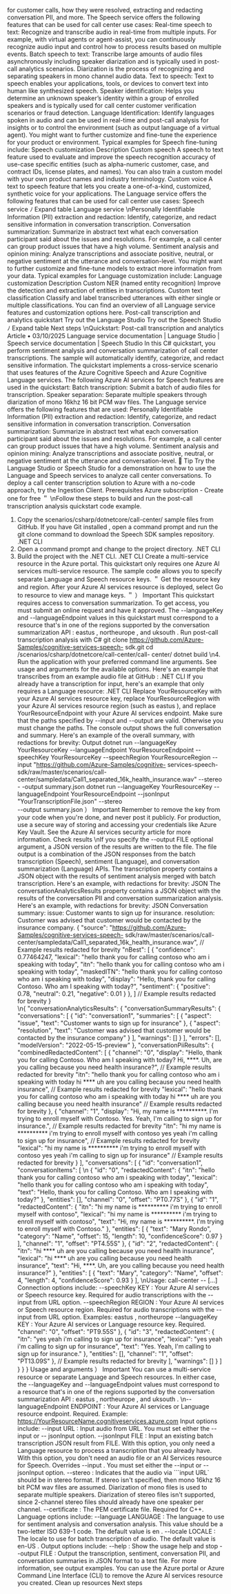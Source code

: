for customer calls, how they were resolved, extracting and redacting conversation PII, and
more.
The Speech service offers the following features that can be used for call center use cases:
Real-time speech to text: Recognize and transcribe audio in real-time from multiple
inputs. For example, with virtual agents or agent-assist, you can continuously recognize
audio input and control how to process results based on multiple events.
Batch speech to text: Transcribe large amounts of audio files asynchronously including
speaker diarization and is typically used in post-call analytics scenarios. Diarization is the
process of recognizing and separating speakers in mono channel audio data.
Text to speech: Text to speech enables your applications, tools, or devices to convert text
into human like synthesized speech.
Speaker identification: Helps you determine an unknown speaker’s identity within a group
of enrolled speakers and is typically used for call center customer verification scenarios or
fraud detection.
Language Identification: Identify languages spoken in audio and can be used in real-time
and post-call analysis for insights or to control the environment (such as output language
of a virtual agent).
You might want to further customize and fine-tune the experience for your product or
environment. Typical examples for Speech fine-tuning include:
Speech
customization
Description
Custom speech
A speech to text feature used to evaluate and improve the speech recognition
accuracy of use-case specific entities (such as alpha-numeric customer, case, and
contract IDs, license plates, and names). You can also train a custom model with your
own product names and industry terminology.
Custom voice
A text to speech feature that lets you create a one-of-a-kind, customized, synthetic
voice for your applications.
The Language service offers the following features that can be used for call center use cases:
Speech service
ﾉ
Expand table
Language service
\nPersonally Identifiable Information (PII) extraction and redaction: Identify, categorize, and
redact sensitive information in conversation transcription.
Conversation summarization: Summarize in abstract text what each conversation
participant said about the issues and resolutions. For example, a call center can group
product issues that have a high volume.
Sentiment analysis and opinion mining: Analyze transcriptions and associate positive,
neutral, or negative sentiment at the utterance and conversation-level.
You might want to further customize and fine-tune models to extract more information from
your data. Typical examples for Language customization include:
Language customization
Description
Custom NER (named entity
recognition)
Improve the detection and extraction of entities in transcriptions.
Custom text classification
Classify and label transcribed utterances with either single or
multiple classifications.
You can find an overview of all Language service features and customization options here.
Post-call transcription and analytics quickstart
Try out the Language Studio
Try out the Speech Studio
ﾉ
Expand table
Next steps
\nQuickstart: Post-call transcription and
analytics
Article • 03/10/2025
Language service documentation | Language Studio
 | Speech service documentation |
Speech Studio
In this C# quickstart, you perform sentiment analysis and conversation summarization of
call center transcriptions. The sample will automatically identify, categorize, and redact
sensitive information. The quickstart implements a cross-service scenario that uses
features of the Azure Cognitive Speech and Azure Cognitive Language services.
The following Azure AI services for Speech features are used in the quickstart:
Batch transcription: Submit a batch of audio files for transcription.
Speaker separation: Separate multiple speakers through diarization of mono 16khz
16 bit PCM wav files.
The Language service offers the following features that are used:
Personally Identifiable Information (PII) extraction and redaction: Identify,
categorize, and redact sensitive information in conversation transcription.
Conversation summarization: Summarize in abstract text what each conversation
participant said about the issues and resolutions. For example, a call center can
group product issues that have a high volume.
Sentiment analysis and opinion mining: Analyze transcriptions and associate
positive, neutral, or negative sentiment at the utterance and conversation-level.
 Tip
Try the Language Studio
 or Speech Studio
 for a demonstration on how to use
the Language and Speech services to analyze call center conversations.
To deploy a call center transcription solution to Azure with a no-code approach, try
the Ingestion Client.
Prerequisites
Azure subscription - Create one for free
＂
\nFollow these steps to build and run the post-call transcription analysis quickstart code
example.
1. Copy the scenarios/csharp/dotnetcore/call-center/
 sample files from GitHub. If
you have Git installed
, open a command prompt and run the git clone
command to download the Speech SDK samples repository.
.NET CLI
2. Open a command prompt and change to the project directory.
.NET CLI
3. Build the project with the .NET CLI.
.NET CLI
Create a multi-service resource
 in the Azure portal. This quickstart only requires
one Azure AI services multi-service resource. The sample code allows you to specify
separate Language and Speech resource keys.
＂
Get the resource key and region. After your Azure AI services resource is deployed,
select Go to resource to view and manage keys.
＂
） Important
This quickstart requires access to conversation summarization. To get access, you
must submit an online request
 and have it approved.
The --languageKey  and --languageEndpoint  values in this quickstart must
correspond to a resource that's in one of the regions supported by the
conversation summarization API
: eastus , northeurope , and uksouth .
Run post-call transcription analysis with C#
git clone https://github.com/Azure-Samples/cognitive-services-speech-
sdk.git
cd <your-local-path>/scenarios/csharp/dotnetcore/call-center/call-
center/
dotnet build
\n4. Run the application with your preferred command line arguments. See usage and
arguments for the available options.
Here's an example that transcribes from an example audio file at GitHub
:
.NET CLI
If you already have a transcription for input, here's an example that only requires a
Language resource:
.NET CLI
Replace YourResourceKey  with your Azure AI services resource key, replace
YourResourceRegion  with your Azure AI services resource region (such as eastus ),
and replace YourResourceEndpoint  with your Azure AI services endpoint. Make sure
that the paths specified by --input  and --output  are valid. Otherwise you must
change the paths.
The console output shows the full conversation and summary. Here's an example of the
overall summary, with redactions for brevity:
Output
dotnet run --languageKey YourResourceKey --languageEndpoint 
YourResourceEndpoint --speechKey YourResourceKey --speechRegion 
YourResourceRegion --input "https://github.com/Azure-Samples/cognitive-
services-speech-sdk/raw/master/scenarios/call-
center/sampledata/Call1_separated_16k_health_insurance.wav" --stereo  -
-output summary.json
dotnet run --languageKey YourResourceKey --languageEndpoint 
YourResourceEndpoint --jsonInput "YourTranscriptionFile.json" --stereo  
--output summary.json
） Important
Remember to remove the key from your code when you're done, and never
post it publicly. For production, use a secure way of storing and accessing
your credentials like Azure Key Vault. See the Azure AI services security article
for more information.
Check results
\nIf you specify the --output FILE  optional argument, a JSON version of the results are
written to the file. The file output is a combination of the JSON responses from the
batch transcription (Speech), sentiment (Language), and conversation summarization
(Language) APIs.
The transcription  property contains a JSON object with the results of sentiment
analysis merged with batch transcription. Here's an example, with redactions for brevity:
JSON
The conversationAnalyticsResults  property contains a JSON object with the results of
the conversation PII and conversation summarization analysis. Here's an example, with
redactions for brevity:
JSON
Conversation summary:
    issue: Customer wants to sign up for insurance.
    resolution: Customer was advised that customer would be contacted by the 
insurance company.
{
    "source": "https://github.com/Azure-Samples/cognitive-services-speech-
sdk/raw/master/scenarios/call-
center/sampledata/Call1_separated_16k_health_insurance.wav",
// Example results redacted for brevity
        "nBest": [
          {
            "confidence": 0.77464247,
            "lexical": "hello thank you for calling contoso who am i 
speaking with today",
            "itn": "hello thank you for calling contoso who am i speaking 
with today",
            "maskedITN": "hello thank you for calling contoso who am i 
speaking with today",
            "display": "Hello, thank you for calling Contoso. Who am I 
speaking with today?",
            "sentiment": {
              "positive": 0.78,
              "neutral": 0.21,
              "negative": 0.01
            }
          },
        ]
// Example results redacted for brevity
}   
\n{
  "conversationAnalyticsResults": {
    "conversationSummaryResults": {
      "conversations": [
        {
          "id": "conversation1",
          "summaries": [
            {
              "aspect": "issue",
              "text": "Customer wants to sign up for insurance"
            },
            {
              "aspect": "resolution",
              "text": "Customer was advised that customer would be contacted 
by the insurance company"
            }
          ],
          "warnings": []
        }
      ],
      "errors": [],
      "modelVersion": "2022-05-15-preview"
    },
    "conversationPiiResults": {
      "combinedRedactedContent": [
        {
          "channel": "0",
          "display": "Hello, thank you for calling Contoso. Who am I 
speaking with today? Hi, ****. Uh, are you calling because you need health 
insurance?", // Example results redacted for brevity
          "itn": "hello thank you for calling contoso who am i speaking with 
today hi **** uh are you calling because you need health insurance", // 
Example results redacted for brevity
          "lexical": "hello thank you for calling contoso who am i speaking 
with today hi **** uh are you calling because you need health insurance" // 
Example results redacted for brevity
        },
        {
          "channel": "1",
          "display": "Hi, my name is **********. I'm trying to enroll myself 
with Contoso. Yes. Yeah, I'm calling to sign up for insurance.", // Example 
results redacted for brevity
          "itn": "hi my name is ********** i'm trying to enroll myself with 
contoso yes yeah i'm calling to sign up for insurance", // Example results 
redacted for brevity
          "lexical": "hi my name is ********** i'm trying to enroll myself 
with contoso yes yeah i'm calling to sign up for insurance" // Example 
results redacted for brevity
        }
      ],
      "conversations": [
        {
          "id": "conversation1",
          "conversationItems": [
\n            {
              "id": "0",
              "redactedContent": {
                "itn": "hello thank you for calling contoso who am i 
speaking with today",
                "lexical": "hello thank you for calling contoso who am i 
speaking with today",
                "text": "Hello, thank you for calling Contoso. Who am I 
speaking with today?"
              },
              "entities": [],
              "channel": "0",
              "offset": "PT0.77S"
            },
            {
              "id": "1",
              "redactedContent": {
                "itn": "hi my name is ********** i'm trying to enroll myself 
with contoso",
                "lexical": "hi my name is ********** i'm trying to enroll 
myself with contoso",
                "text": "Hi, my name is **********. I'm trying to enroll 
myself with Contoso."
              },
              "entities": [
                {
                  "text": "Mary Rondo",
                  "category": "Name",
                  "offset": 15,
                  "length": 10,
                  "confidenceScore": 0.97
                }
              ],
              "channel": "1",
              "offset": "PT4.55S"
            },
            {
              "id": "2",
              "redactedContent": {
                "itn": "hi **** uh are you calling because you need health 
insurance",
                "lexical": "hi **** uh are you calling because you need 
health insurance",
                "text": "Hi, ****. Uh, are you calling because you need 
health insurance?"
              },
              "entities": [
                {
                  "text": "Mary",
                  "category": "Name",
                  "offset": 4,
                  "length": 4,
                  "confidenceScore": 0.93
                }
              ],
\nUsage: call-center -- [...]
Connection options include:
--speechKey KEY : Your Azure AI services
 or Speech
 resource key. Required for
audio transcriptions with the --input  from URL option.
--speechRegion REGION : Your Azure AI services
 or Speech
 resource region.
Required for audio transcriptions with the --input  from URL option. Examples:
eastus , northeurope
--languageKey KEY : Your Azure AI services
 or Language
 resource key.
Required.
              "channel": "0",
              "offset": "PT9.55S"
            },
            {
              "id": "3",
              "redactedContent": {
                "itn": "yes yeah i'm calling to sign up for insurance",
                "lexical": "yes yeah i'm calling to sign up for insurance",
                "text": "Yes. Yeah, I'm calling to sign up for insurance."
              },
              "entities": [],
              "channel": "1",
              "offset": "PT13.09S"
            },
// Example results redacted for brevity
          ],
          "warnings": []
        }
      ]
    }
  }
}
Usage and arguments
） Important
You can use a multi-service
 resource or separate Language
 and Speech
resources. In either case, the --languageKey  and --languageEndpoint  values must
correspond to a resource that's in one of the regions supported by the
conversation summarization API
: eastus , northeurope , and uksouth .
\n--languageEndpoint ENDPOINT : Your Azure AI services
 or Language
 resource
endpoint. Required. Example:
https://YourResourceName.cognitiveservices.azure.com
Input options include:
--input URL : Input audio from URL. You must set either the --input  or --
jsonInput  option.
--jsonInput FILE : Input an existing batch transcription JSON result from FILE. With
this option, you only need a Language resource to process a transcription that you
already have. With this option, you don't need an audio file or an AI Services
resource for Speech. Overrides --input . You must set either the --input  or --
jsonInput  option.
--stereo : Indicates that the audio via ```input URL` should be in stereo format. If
stereo isn't specified, then mono 16khz 16 bit PCM wav files are assumed.
Diarization of mono files is used to separate multiple speakers. Diarization of
stereo files isn't supported, since 2-channel stereo files should already have one
speaker per channel.
--certificate : The PEM certificate file. Required for C++.
Language options include:
--language LANGUAGE : The language to use for sentiment analysis and conversation
analysis. This value should be a two-letter ISO 639-1 code. The default value is en .
--locale LOCALE : The locale to use for batch transcription of audio. The default
value is en-US .
Output options include:
--help : Show the usage help and stop
--output FILE : Output the transcription, sentiment, conversation PII, and
conversation summaries in JSON format to a text file. For more information, see
output examples.
You can use the Azure portal or Azure Command Line Interface (CLI) to remove the
Azure AI services resource you created.
Clean up resources
Next steps